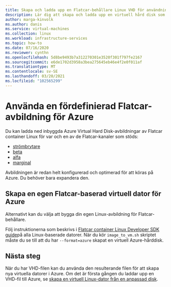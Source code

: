 ```yaml
---
title: Skapa och ladda upp en Flatcar-behållare Linux VHD för användning i Azure
description: Lär dig att skapa och ladda upp en virtuell hård disk som innehåller ett operativ system för Flatcar container Linux.
author: marga-kinvolk
ms.author: danis
ms.service: virtual-machines
ms.collection: linux
ms.workload: infrastructure-services
ms.topic: how-to
ms.date: 07/16/2020
ms.reviewer: cynthn
ms.openlocfilehash: 5d8be9493b7a312270301e3520f301f797fe2167
ms.sourcegitcommit: e6de1702d3958a3bea275645eb46e4f2e0f011af
ms.translationtype: MT
ms.contentlocale: sv-SE
ms.lasthandoff: 03/20/2021
ms.locfileid: "102565299"
---
```

# <a name="using-a-prebuilt-flatcar-image-for-azure"></a>Använda en fördefinierad Flatcar-avbildning för Azure

Du kan ladda ned inbyggda Azure Virtual Hard Disk-avbildningar av Flatcar container Linux för var och en av de Flatcar-kanaler som stöds:

- [strömbrytare](https://stable.release.flatcar-linux.net/amd64-usr/current/flatcar_production_azure_image.vhd.bz2)
- [beta](https://beta.release.flatcar-linux.net/amd64-usr/current/flatcar_production_azure_image.vhd.bz2)
- [alfa](https://alpha.release.flatcar-linux.net/amd64-usr/current/flatcar_production_azure_image.vhd.bz2)
- [marginal](https://edge.release.flatcar-linux.net/amd64-usr/current/flatcar_production_azure_image.vhd.bz2)

Avbildningen är redan helt konfigurerad och optimerad för att köras på Azure. Du behöver bara expandera den.

## <a name="building-your-own-flatcar-based-virtual-machine-for-azure"></a>Skapa en egen Flatcar-baserad virtuell dator för Azure

Alternativt kan du välja att bygga din egen Linux-avbildning för Flatcar-behållare.

Följ instruktionerna som beskrivs i [Flatcar container Linux Developer SDK guide](https://docs.flatcar-linux.org/os/sdk-modifying-flatcar/)på alla Linux-baserade datorer. När du kör `image_to_vm.sh` skriptet måste du se till att du har `--format=azure` skapat en virtuell Azure-hårddisk.

## <a name="next-steps"></a>Nästa steg

När du har VHD-filen kan du använda den resulterande filen för att skapa nya virtuella datorer i Azure. Om det är första gången du laddar upp en VHD-fil till Azure, se [skapa en virtuell Linux-dator från en anpassad disk](upload-vhd.md#option-1-upload-a-vhd).
